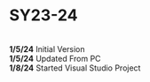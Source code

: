# SY23-24
<br><b>1/5/24</b> Initial Version
<br><b>1/5/24</b> Updated From PC
<br><b>1/8/24</b> Started Visual Studio Project
